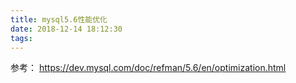 ```yaml
---
title: mysql5.6性能优化
date: 2018-12-14 18:12:30
tags:
---
```


参考：
https://dev.mysql.com/doc/refman/5.6/en/optimization.html
